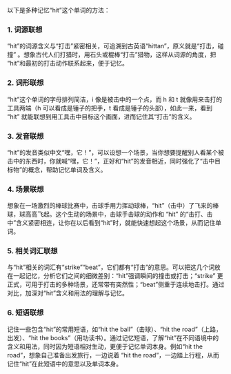 以下是多种记忆“hit”这个单词的方法：

### 1. 词源联想
“hit”的词源含义与“打击”紧密相关，可追溯到古英语“hittan”，原义就是“打击，碰撞” 。想象古代人们打猎时，用石头或棍棒“打击”猎物，这样从词源的角度，把 “hit”和最初的打击动作联系起来，便于记忆。

### 2. 词形联想
“hit”这个单词的字母排列简洁，i 像是被击中的一个点，而 h 和 t 就像用来击打的工具两端（h 可以看成是锤子的把手，t 看成是锤子的头部），如此一来，看到 “hit” 就能联想到用工具击中目标这个画面，进而记住其“打击”的含义。

### 3. 发音联想
“hit”的发音类似中文“嘿，它！”，可以设想一个场景，当你想要提醒别人看某个被击中的东西时，你就喊“嘿，它！”，正好和“hit”的发音相近，同时强化了“击中目标物”的概念，帮助记忆单词及含义。

### 4. 场景联想
想象在一场激烈的棒球比赛中，击球手用力挥动球棒，“hit”（击中）了飞来的棒球，球高高飞起。这个生动的场景中，击球手击球的动作和 “hit” 的“击打、击中”含义紧密相连，让你在以后看到“hit”时，就能快速想起这个场景，从而记住单词。

### 5. 相关词汇联想
与“hit”相关的词汇有“strike”“beat”，它们都有“打击”的意思。可以把这几个词放在一起记忆，分析它们之间的细微差别：“hit”强调瞬间的撞击或打击；“strike” 更正式，可用于打击的多种场景，还常带有突然性；“beat”侧重于连续地击打。通过对比，加深对“hit”含义和用法的理解与记忆。

### 6. 短语联想
记住一些包含“hit”的常用短语，如“hit the ball”（击球）、“hit the road”（上路，出发）、“hit the books”（用功读书）。通过记忆短语，了解“hit”在不同语境中的含义和用法，同时因为短语相对生动，更便于记忆单词本身。例如“hit the road”，想象自己准备出发旅行，一边说着 “hit the road”，一边踏上行程，从而记住“hit”在此短语中的意思以及单词本身。 